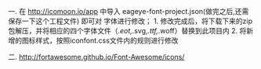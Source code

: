 一. 在 http://icomoon.io/app 中导入 eageye-font-project.json(做完之后,还需保存一下这个工程文件) 即可对 字体进行修改；
    1. 修改完成后，将下载下来的zip包解压，并将相应的四个字体文件（*.eot,*.svg,*.ttf,*.woff）替换到此项目内
    2. 将新增的图标样式，按照iconfont.css文件内的规则进行修改

二. http://fortawesome.github.io/Font-Awesome/icons/

